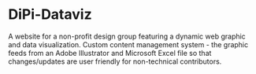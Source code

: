 DiPi-Dataviz
============

A website for a non-profit design group featuring a dynamic web graphic and data visualization. Custom content management system - the graphic feeds from an Adobe Illustrator and Microsoft Excel file so that changes/updates are user friendly for non-technical contributors. 

